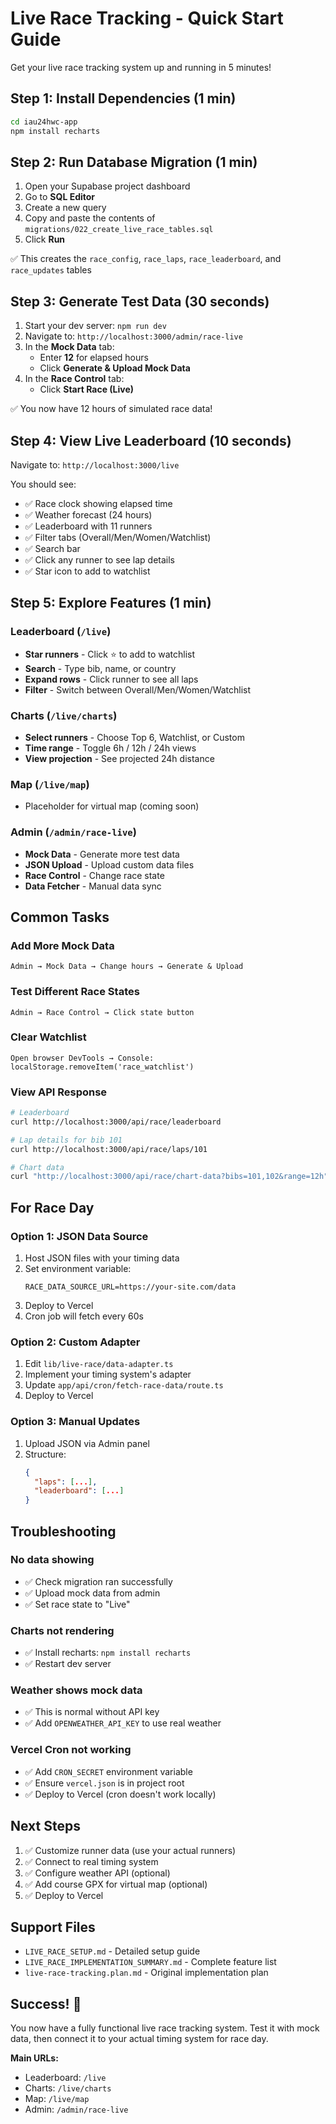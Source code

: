 # Live Race Tracking - Quick Start Guide

Get your live race tracking system up and running in 5 minutes!

## Step 1: Install Dependencies (1 min)

```bash
cd iau24hwc-app
npm install recharts
```

## Step 2: Run Database Migration (1 min)

1. Open your Supabase project dashboard
2. Go to **SQL Editor**
3. Create a new query
4. Copy and paste the contents of `migrations/022_create_live_race_tables.sql`
5. Click **Run**

✅ This creates the `race_config`, `race_laps`, `race_leaderboard`, and `race_updates` tables

## Step 3: Generate Test Data (30 seconds)

1. Start your dev server: `npm run dev`
2. Navigate to: `http://localhost:3000/admin/race-live`
3. In the **Mock Data** tab:
   - Enter **12** for elapsed hours
   - Click **Generate & Upload Mock Data**
4. In the **Race Control** tab:
   - Click **Start Race (Live)**

✅ You now have 12 hours of simulated race data!

## Step 4: View Live Leaderboard (10 seconds)

Navigate to: `http://localhost:3000/live`

You should see:

- ✅ Race clock showing elapsed time
- ✅ Weather forecast (24 hours)
- ✅ Leaderboard with 11 runners
- ✅ Filter tabs (Overall/Men/Women/Watchlist)
- ✅ Search bar
- ✅ Click any runner to see lap details
- ✅ Star icon to add to watchlist

## Step 5: Explore Features (1 min)

### Leaderboard (`/live`)

- **Star runners** - Click ⭐ to add to watchlist
- **Search** - Type bib, name, or country
- **Expand rows** - Click runner to see all laps
- **Filter** - Switch between Overall/Men/Women/Watchlist

### Charts (`/live/charts`)

- **Select runners** - Choose Top 6, Watchlist, or Custom
- **Time range** - Toggle 6h / 12h / 24h views
- **View projection** - See projected 24h distance

### Map (`/live/map`)

- Placeholder for virtual map (coming soon)

### Admin (`/admin/race-live`)

- **Mock Data** - Generate more test data
- **JSON Upload** - Upload custom data files
- **Race Control** - Change race state
- **Data Fetcher** - Manual data sync

## Common Tasks

### Add More Mock Data

```
Admin → Mock Data → Change hours → Generate & Upload
```

### Test Different Race States

```
Admin → Race Control → Click state button
```

### Clear Watchlist

```
Open browser DevTools → Console:
localStorage.removeItem('race_watchlist')
```

### View API Response

```bash
# Leaderboard
curl http://localhost:3000/api/race/leaderboard

# Lap details for bib 101
curl http://localhost:3000/api/race/laps/101

# Chart data
curl "http://localhost:3000/api/race/chart-data?bibs=101,102&range=12h"
```

## For Race Day

### Option 1: JSON Data Source

1. Host JSON files with your timing data
2. Set environment variable:
   ```env
   RACE_DATA_SOURCE_URL=https://your-site.com/data
   ```
3. Deploy to Vercel
4. Cron job will fetch every 60s

### Option 2: Custom Adapter

1. Edit `lib/live-race/data-adapter.ts`
2. Implement your timing system's adapter
3. Update `app/api/cron/fetch-race-data/route.ts`
4. Deploy to Vercel

### Option 3: Manual Updates

1. Upload JSON via Admin panel
2. Structure:
   ```json
   {
     "laps": [...],
     "leaderboard": [...]
   }
   ```

## Troubleshooting

### No data showing

- ✅ Check migration ran successfully
- ✅ Upload mock data from admin
- ✅ Set race state to "Live"

### Charts not rendering

- ✅ Install recharts: `npm install recharts`
- ✅ Restart dev server

### Weather shows mock data

- ✅ This is normal without API key
- ✅ Add `OPENWEATHER_API_KEY` to use real weather

### Vercel Cron not working

- ✅ Add `CRON_SECRET` environment variable
- ✅ Ensure `vercel.json` is in project root
- ✅ Deploy to Vercel (cron doesn't work locally)

## Next Steps

1. ✅ Customize runner data (use your actual runners)
2. ✅ Connect to real timing system
3. ✅ Configure weather API (optional)
4. ✅ Add course GPX for virtual map (optional)
5. ✅ Deploy to Vercel

## Support Files

- `LIVE_RACE_SETUP.md` - Detailed setup guide
- `LIVE_RACE_IMPLEMENTATION_SUMMARY.md` - Complete feature list
- `live-race-tracking.plan.md` - Original implementation plan

## Success! 🎉

You now have a fully functional live race tracking system. Test it with mock data, then connect it to your actual timing system for race day.

**Main URLs:**

- Leaderboard: `/live`
- Charts: `/live/charts`
- Map: `/live/map`
- Admin: `/admin/race-live`







